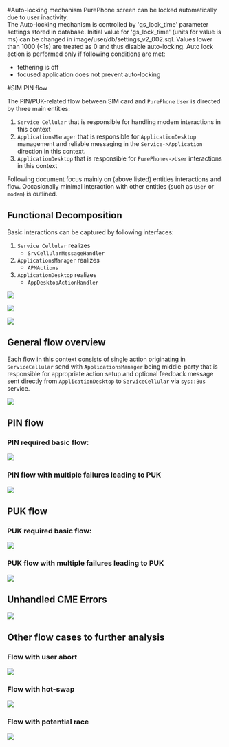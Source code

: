 #Auto-locking mechanism
PurePhone screen can be locked automatically due to user inactivity.  
The Auto-locking mechanism is controlled by 'gs_lock_time' parameter settings stored in database. 
Initial value for 'gs_lock_time' (units for value is ms) can be changed in image/user/db/settings_v2_002.sql.
Values lower than 1000 (<1s) are treated as 0 and thus disable auto-locking.
Auto lock action is performed only if following conditions are met:
 - tethering is off
 - focused application does not prevent auto-locking



#SIM PIN flow

The PIN/PUK-related flow between SIM card and `PurePhone` `User` is directed by three main entities:
1. `Service Cellular` that is responsible for handling modem interactions in this context     
2. `ApplicationsManager` that is responsible for `ApplicationDesktop` management and reliable messaging in the `Service->Application` direction in this context. 
3. `ApplicationDesktop` that is responsible for `PurePhone<->User` interactions in this context 

Following document focus mainly on (above listed) entities interactions and flow. Occasionally minimal interaction with other entities (such as `User` or `modem`) is outlined.  

## Functional Decomposition

Basic interactions can be captured by following interfaces:
1. `Service Cellular` realizes 
    * `SrvCellularMessageHandler`
2. `ApplicationsManager` realizes
    * `APMActions`
3. `ApplicationDesktop` realizes
    * `AppDesktopActionHandler`
    
![](appdesktop_functionalDecomposition.png)

![](appdesktop_interfaces.png)

![](appdesktop_interfaces2.png)

## General flow overview

Each flow in this context consists of single action originating in `ServiceCellular` send with `ApplicationsManager` being middle-party that is responsible for appropriate action setup and optional feedback message sent directly from `ApplicationDesktop` to `ServiceCellular` via `sys::Bus` service.

![](appdesktop_pinflow_overview.png)

## PIN flow
### PIN required basic flow:

![](appdesktop_pinflow.png)

### PIN flow with multiple failures leading to PUK

![](appdesktop_pinflow_withFailure.png)

## PUK flow
### PUK required basic flow:

![](appdesktop_pukflow.png)

### PUK flow with multiple failures leading to PUK

![](appdesktop_pukflow_withFailure.png)

## Unhandled CME Errors

![](appdesktop_unhandledcmeflow.png)

## Other flow cases to further analysis

### Flow with user abort

![](appdesktop_pinflow_userabort.png)

### Flow with hot-swap

![](appdesktop_pinflow_hotswap.png)

### Flow with potential race

![](appdesktop_pinflow_simrace.png)



